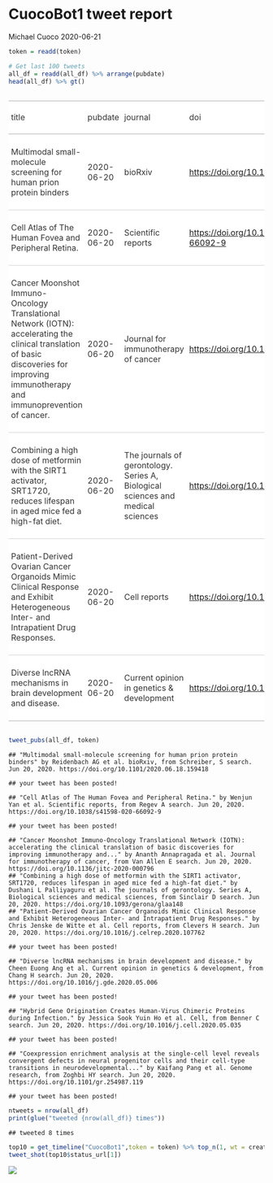 CuocoBot1 tweet report
================
Michael Cuoco
2020-06-21

``` r
token = readd(token)
```

``` r
# Get last 100 tweets
all_df = readd(all_df) %>% arrange(pubdate)
head(all_df) %>% gt()
```

<!--html_preserve-->

<style>html {
  font-family: -apple-system, BlinkMacSystemFont, 'Segoe UI', Roboto, Oxygen, Ubuntu, Cantarell, 'Helvetica Neue', 'Fira Sans', 'Droid Sans', Arial, sans-serif;
}

#ireoxkgjfx .gt_table {
  display: table;
  border-collapse: collapse;
  margin-left: auto;
  margin-right: auto;
  color: #333333;
  font-size: 16px;
  background-color: #FFFFFF;
  width: auto;
  border-top-style: solid;
  border-top-width: 2px;
  border-top-color: #A8A8A8;
  border-right-style: none;
  border-right-width: 2px;
  border-right-color: #D3D3D3;
  border-bottom-style: solid;
  border-bottom-width: 2px;
  border-bottom-color: #A8A8A8;
  border-left-style: none;
  border-left-width: 2px;
  border-left-color: #D3D3D3;
}

#ireoxkgjfx .gt_heading {
  background-color: #FFFFFF;
  text-align: center;
  border-bottom-color: #FFFFFF;
  border-left-style: none;
  border-left-width: 1px;
  border-left-color: #D3D3D3;
  border-right-style: none;
  border-right-width: 1px;
  border-right-color: #D3D3D3;
}

#ireoxkgjfx .gt_title {
  color: #333333;
  font-size: 125%;
  font-weight: initial;
  padding-top: 4px;
  padding-bottom: 4px;
  border-bottom-color: #FFFFFF;
  border-bottom-width: 0;
}

#ireoxkgjfx .gt_subtitle {
  color: #333333;
  font-size: 85%;
  font-weight: initial;
  padding-top: 0;
  padding-bottom: 4px;
  border-top-color: #FFFFFF;
  border-top-width: 0;
}

#ireoxkgjfx .gt_bottom_border {
  border-bottom-style: solid;
  border-bottom-width: 2px;
  border-bottom-color: #D3D3D3;
}

#ireoxkgjfx .gt_col_headings {
  border-top-style: solid;
  border-top-width: 2px;
  border-top-color: #D3D3D3;
  border-bottom-style: solid;
  border-bottom-width: 2px;
  border-bottom-color: #D3D3D3;
  border-left-style: none;
  border-left-width: 1px;
  border-left-color: #D3D3D3;
  border-right-style: none;
  border-right-width: 1px;
  border-right-color: #D3D3D3;
}

#ireoxkgjfx .gt_col_heading {
  color: #333333;
  background-color: #FFFFFF;
  font-size: 100%;
  font-weight: normal;
  text-transform: inherit;
  border-left-style: none;
  border-left-width: 1px;
  border-left-color: #D3D3D3;
  border-right-style: none;
  border-right-width: 1px;
  border-right-color: #D3D3D3;
  vertical-align: bottom;
  padding-top: 5px;
  padding-bottom: 6px;
  padding-left: 5px;
  padding-right: 5px;
  overflow-x: hidden;
}

#ireoxkgjfx .gt_column_spanner_outer {
  color: #333333;
  background-color: #FFFFFF;
  font-size: 100%;
  font-weight: normal;
  text-transform: inherit;
  padding-top: 0;
  padding-bottom: 0;
  padding-left: 4px;
  padding-right: 4px;
}

#ireoxkgjfx .gt_column_spanner_outer:first-child {
  padding-left: 0;
}

#ireoxkgjfx .gt_column_spanner_outer:last-child {
  padding-right: 0;
}

#ireoxkgjfx .gt_column_spanner {
  border-bottom-style: solid;
  border-bottom-width: 2px;
  border-bottom-color: #D3D3D3;
  vertical-align: bottom;
  padding-top: 5px;
  padding-bottom: 6px;
  overflow-x: hidden;
  display: inline-block;
  width: 100%;
}

#ireoxkgjfx .gt_group_heading {
  padding: 8px;
  color: #333333;
  background-color: #FFFFFF;
  font-size: 100%;
  font-weight: initial;
  text-transform: inherit;
  border-top-style: solid;
  border-top-width: 2px;
  border-top-color: #D3D3D3;
  border-bottom-style: solid;
  border-bottom-width: 2px;
  border-bottom-color: #D3D3D3;
  border-left-style: none;
  border-left-width: 1px;
  border-left-color: #D3D3D3;
  border-right-style: none;
  border-right-width: 1px;
  border-right-color: #D3D3D3;
  vertical-align: middle;
}

#ireoxkgjfx .gt_empty_group_heading {
  padding: 0.5px;
  color: #333333;
  background-color: #FFFFFF;
  font-size: 100%;
  font-weight: initial;
  border-top-style: solid;
  border-top-width: 2px;
  border-top-color: #D3D3D3;
  border-bottom-style: solid;
  border-bottom-width: 2px;
  border-bottom-color: #D3D3D3;
  vertical-align: middle;
}

#ireoxkgjfx .gt_striped {
  background-color: rgba(128, 128, 128, 0.05);
}

#ireoxkgjfx .gt_from_md > :first-child {
  margin-top: 0;
}

#ireoxkgjfx .gt_from_md > :last-child {
  margin-bottom: 0;
}

#ireoxkgjfx .gt_row {
  padding-top: 8px;
  padding-bottom: 8px;
  padding-left: 5px;
  padding-right: 5px;
  margin: 10px;
  border-top-style: solid;
  border-top-width: 1px;
  border-top-color: #D3D3D3;
  border-left-style: none;
  border-left-width: 1px;
  border-left-color: #D3D3D3;
  border-right-style: none;
  border-right-width: 1px;
  border-right-color: #D3D3D3;
  vertical-align: middle;
  overflow-x: hidden;
}

#ireoxkgjfx .gt_stub {
  color: #333333;
  background-color: #FFFFFF;
  font-size: 100%;
  font-weight: initial;
  text-transform: inherit;
  border-right-style: solid;
  border-right-width: 2px;
  border-right-color: #D3D3D3;
  padding-left: 12px;
}

#ireoxkgjfx .gt_summary_row {
  color: #333333;
  background-color: #FFFFFF;
  text-transform: inherit;
  padding-top: 8px;
  padding-bottom: 8px;
  padding-left: 5px;
  padding-right: 5px;
}

#ireoxkgjfx .gt_first_summary_row {
  padding-top: 8px;
  padding-bottom: 8px;
  padding-left: 5px;
  padding-right: 5px;
  border-top-style: solid;
  border-top-width: 2px;
  border-top-color: #D3D3D3;
}

#ireoxkgjfx .gt_grand_summary_row {
  color: #333333;
  background-color: #FFFFFF;
  text-transform: inherit;
  padding-top: 8px;
  padding-bottom: 8px;
  padding-left: 5px;
  padding-right: 5px;
}

#ireoxkgjfx .gt_first_grand_summary_row {
  padding-top: 8px;
  padding-bottom: 8px;
  padding-left: 5px;
  padding-right: 5px;
  border-top-style: double;
  border-top-width: 6px;
  border-top-color: #D3D3D3;
}

#ireoxkgjfx .gt_table_body {
  border-top-style: solid;
  border-top-width: 2px;
  border-top-color: #D3D3D3;
  border-bottom-style: solid;
  border-bottom-width: 2px;
  border-bottom-color: #D3D3D3;
}

#ireoxkgjfx .gt_footnotes {
  color: #333333;
  background-color: #FFFFFF;
  border-bottom-style: none;
  border-bottom-width: 2px;
  border-bottom-color: #D3D3D3;
  border-left-style: none;
  border-left-width: 2px;
  border-left-color: #D3D3D3;
  border-right-style: none;
  border-right-width: 2px;
  border-right-color: #D3D3D3;
}

#ireoxkgjfx .gt_footnote {
  margin: 0px;
  font-size: 90%;
  padding: 4px;
}

#ireoxkgjfx .gt_sourcenotes {
  color: #333333;
  background-color: #FFFFFF;
  border-bottom-style: none;
  border-bottom-width: 2px;
  border-bottom-color: #D3D3D3;
  border-left-style: none;
  border-left-width: 2px;
  border-left-color: #D3D3D3;
  border-right-style: none;
  border-right-width: 2px;
  border-right-color: #D3D3D3;
}

#ireoxkgjfx .gt_sourcenote {
  font-size: 90%;
  padding: 4px;
}

#ireoxkgjfx .gt_left {
  text-align: left;
}

#ireoxkgjfx .gt_center {
  text-align: center;
}

#ireoxkgjfx .gt_right {
  text-align: right;
  font-variant-numeric: tabular-nums;
}

#ireoxkgjfx .gt_font_normal {
  font-weight: normal;
}

#ireoxkgjfx .gt_font_bold {
  font-weight: bold;
}

#ireoxkgjfx .gt_font_italic {
  font-style: italic;
}

#ireoxkgjfx .gt_super {
  font-size: 65%;
}

#ireoxkgjfx .gt_footnote_marks {
  font-style: italic;
  font-size: 65%;
}
</style>

<div id="ireoxkgjfx" style="overflow-x:auto;overflow-y:auto;width:auto;height:auto;">

<table class="gt_table">

<thead class="gt_col_headings">

<tr>

<th class="gt_col_heading gt_columns_bottom_border gt_left" rowspan="1" colspan="1">

title

</th>

<th class="gt_col_heading gt_columns_bottom_border gt_left" rowspan="1" colspan="1">

pubdate

</th>

<th class="gt_col_heading gt_columns_bottom_border gt_left" rowspan="1" colspan="1">

journal

</th>

<th class="gt_col_heading gt_columns_bottom_border gt_left" rowspan="1" colspan="1">

doi

</th>

<th class="gt_col_heading gt_columns_bottom_border gt_center" rowspan="1" colspan="1">

first\_author

</th>

<th class="gt_col_heading gt_columns_bottom_border gt_center" rowspan="1" colspan="1">

last\_author

</th>

<th class="gt_col_heading gt_columns_bottom_border gt_left" rowspan="1" colspan="1">

search

</th>

</tr>

</thead>

<tbody class="gt_table_body">

<tr>

<td class="gt_row gt_left">

Multimodal small-molecule screening for human prion protein binders

</td>

<td class="gt_row gt_left">

2020-06-20

</td>

<td class="gt_row gt_left">

bioRxiv

</td>

<td class="gt_row gt_left">

<https://doi.org/10.1101/2020.06.18.159418>

</td>

<td class="gt_row gt_center">

Reidenbach AG

</td>

<td class="gt_row gt_center">

Andrew G Reidenbach

</td>

<td class="gt_row gt_left">

Schreiber, S

</td>

</tr>

<tr>

<td class="gt_row gt_left">

Cell Atlas of The Human Fovea and Peripheral Retina.

</td>

<td class="gt_row gt_left">

2020-06-20

</td>

<td class="gt_row gt_left">

Scientific reports

</td>

<td class="gt_row gt_left">

<https://doi.org/10.1038/s41598-020-66092-9>

</td>

<td class="gt_row gt_center">

Wenjun Yan

</td>

<td class="gt_row gt_center">

Joshua R Sanes

</td>

<td class="gt_row gt_left">

Regev A

</td>

</tr>

<tr>

<td class="gt_row gt_left">

Cancer Moonshot Immuno-Oncology Translational Network (IOTN):
accelerating the clinical translation of basic discoveries for improving
immunotherapy and immunoprevention of cancer.

</td>

<td class="gt_row gt_left">

2020-06-20

</td>

<td class="gt_row gt_left">

Journal for immunotherapy of cancer

</td>

<td class="gt_row gt_left">

<https://doi.org/10.1136/jitc-2020-000796>

</td>

<td class="gt_row gt_center">

Ananth Annapragada

</td>

<td class="gt_row gt_center">

Adekunle Odunsi

</td>

<td class="gt_row gt_left">

Van Allen E

</td>

</tr>

<tr>

<td class="gt_row gt_left">

Combining a high dose of metformin with the SIRT1 activator, SRT1720,
reduces lifespan in aged mice fed a high-fat diet.

</td>

<td class="gt_row gt_left">

2020-06-20

</td>

<td class="gt_row gt_left">

The journals of gerontology. Series A, Biological sciences and medical
sciences

</td>

<td class="gt_row gt_left">

<https://doi.org/10.1093/gerona/glaa148>

</td>

<td class="gt_row gt_center">

Dushani L Palliyaguru

</td>

<td class="gt_row gt_center">

Rafael de Cabo

</td>

<td class="gt_row gt_left">

Sinclair D

</td>

</tr>

<tr>

<td class="gt_row gt_left">

Patient-Derived Ovarian Cancer Organoids Mimic Clinical Response and
Exhibit Heterogeneous Inter- and Intrapatient Drug Responses.

</td>

<td class="gt_row gt_left">

2020-06-20

</td>

<td class="gt_row gt_left">

Cell reports

</td>

<td class="gt_row gt_left">

<https://doi.org/10.1016/j.celrep.2020.107762>

</td>

<td class="gt_row gt_center">

Chris Jenske de Witte

</td>

<td class="gt_row gt_center">

Ellen Stelloo

</td>

<td class="gt_row gt_left">

Clevers H

</td>

</tr>

<tr>

<td class="gt_row gt_left">

Diverse lncRNA mechanisms in brain development and disease.

</td>

<td class="gt_row gt_left">

2020-06-20

</td>

<td class="gt_row gt_left">

Current opinion in genetics & development

</td>

<td class="gt_row gt_left">

<https://doi.org/10.1016/j.gde.2020.05.006>

</td>

<td class="gt_row gt_center">

Cheen Euong Ang

</td>

<td class="gt_row gt_center">

Howard Y Chang

</td>

<td class="gt_row gt_left">

Chang H

</td>

</tr>

</tbody>

</table>

</div>

<!--/html_preserve-->

``` r
tweet_pubs(all_df, token)
```

    ## "Multimodal small-molecule screening for human prion protein binders" by Reidenbach AG et al. bioRxiv, from Schreiber, S search. Jun 20, 2020. https://doi.org/10.1101/2020.06.18.159418

    ## your tweet has been posted!

    ## "Cell Atlas of The Human Fovea and Peripheral Retina." by Wenjun Yan et al. Scientific reports, from Regev A search. Jun 20, 2020. https://doi.org/10.1038/s41598-020-66092-9

    ## your tweet has been posted!

    ## "Cancer Moonshot Immuno-Oncology Translational Network (IOTN): accelerating the clinical translation of basic discoveries for improving immunotherapy and..." by Ananth Annapragada et al. Journal for immunotherapy of cancer, from Van Allen E search. Jun 20, 2020. https://doi.org/10.1136/jitc-2020-000796
    ## "Combining a high dose of metformin with the SIRT1 activator, SRT1720, reduces lifespan in aged mice fed a high-fat diet." by Dushani L Palliyaguru et al. The journals of gerontology. Series A, Biological sciences and medical sciences, from Sinclair D search. Jun 20, 2020. https://doi.org/10.1093/gerona/glaa148
    ## "Patient-Derived Ovarian Cancer Organoids Mimic Clinical Response and Exhibit Heterogeneous Inter- and Intrapatient Drug Responses." by Chris Jenske de Witte et al. Cell reports, from Clevers H search. Jun 20, 2020. https://doi.org/10.1016/j.celrep.2020.107762

    ## your tweet has been posted!

    ## "Diverse lncRNA mechanisms in brain development and disease." by Cheen Euong Ang et al. Current opinion in genetics & development, from Chang H search. Jun 20, 2020. https://doi.org/10.1016/j.gde.2020.05.006

    ## your tweet has been posted!

    ## "Hybrid Gene Origination Creates Human-Virus Chimeric Proteins during Infection." by Jessica Sook Yuin Ho et al. Cell, from Benner C search. Jun 20, 2020. https://doi.org/10.1016/j.cell.2020.05.035

    ## your tweet has been posted!

    ## "Coexpression enrichment analysis at the single-cell level reveals convergent defects in neural progenitor cells and their cell-type transitions in neurodevelopmental..." by Kaifang Pang et al. Genome research, from Zoghbi HY search. Jun 20, 2020. https://doi.org/10.1101/gr.254987.119

    ## your tweet has been posted!

``` r
ntweets = nrow(all_df)
print(glue("tweeted {nrow(all_df)} times"))
```

    ## tweeted 8 times

``` r
top10 = get_timeline("CuocoBot1",token = token) %>% top_n(1, wt = created_at)
tweet_shot(top10$status_url[1])
```

![](tweet_report_files/figure-gfm/10%20tweets-1.png)<!-- -->
